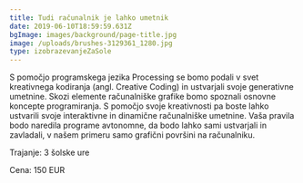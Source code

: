```yaml
---
title: Tudi računalnik je lahko umetnik
date: 2019-06-10T18:59:59.631Z
bgImage: images/background/page-title.jpg
image: /uploads/brushes-3129361_1280.jpg
type: izobrazevanjeZaSole
---
```

S pomočjo programskega jezika Processing se bomo podali v svet kreativnega kodiranja (angl. Creative Coding) in ustvarjali svoje generativne umetnine. Skozi elemente računalniške grafike bomo spoznali osnovne koncepte programiranja. S pomočjo svoje kreativnosti pa boste lahko ustvarili svoje interaktivne in dinamične računalniške umetnine. Vaša pravila bodo naredila programe avtonomne, da bodo lahko sami ustvarjali in zavladali, v našem primeru samo grafični površini na računalniku.

Trajanje: 3 šolske ure

Cena: 150 EUR
